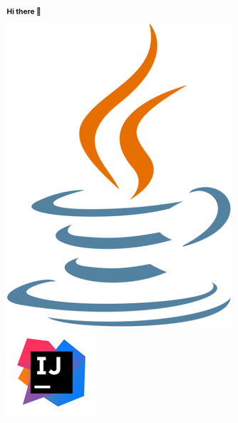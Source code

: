### Hi there 👋


![](https://github.com/vapolonov/vapolonov/blob/main/vasvap_java-logo.svg)
![](https://github.com/vapolonov/vapolonov/blob/main/vasvap_IDEA-logo.svg)

<!--
**vapolonov/vapolonov** is a ✨ _special_ ✨ repository because its `README.md` (this file) appears on your GitHub profile.

Here are some ideas to get you started:

- 🔭 I’m currently working on ...
- 🌱 I’m currently learning ...
- 👯 I’m looking to collaborate on ...
- 🤔 I’m looking for help with ...
- 💬 Ask me about ...
- 📫 How to reach me: ...
- 😄 Pronouns: ...
- ⚡ Fun fact: ...
-->
